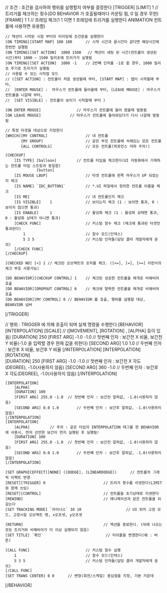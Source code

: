 // 조건 : 조건을 검사하여 행위를 실행할지 여부를 결정한다
[TRIGGER]
	[LIMIT] 1			         	// 트리거를 체크하는 횟수(DO BEHAVIOR 가 호출될때마다 카운팅 됨, 0 일 경우 무한)
	[FRAME] 1 1						// 프레임 체크(1 1 이면 1 프레임에 트리거를 실행한다 ANIMATION 컨트롤에 사용하면 유용함)

	// 액션이 시작된 시점 부터의 타이밍에 조건문을 실행한다 
	[ON TIMING][START MAP] 100 100  	// 시작 시간과 끝시간이 같다면 해당시간에 한번만 실행됨
	[ON TIMING][SET ACTION]  1000 1500	 // 액션이 세팅 된 시간(컨트롤이 생성된 시간)부터 1000 ~ 1500 밀리초에 트리거가 실행됨
	[ON TIMING][SET ACTION]  1000 -1 	// 2번째 인자를 -1로 할 경우, 1000 밀리초 주기로 트리거가 실행됨
	// 사용할 수 있는 시작점 모드
	// ([SET ACTION] : 컨트롤이 처음 생성될때 부터, [START MAP] : 맵이 시작될때 부터, 
	//  [ENTER MOUSE] :  마우스가 컨트롤에 들어올때 부터, [LEAVE MOUSE] : 마우스가 컨트롤을 나갈때 부터,
 	//  [SET VISIBLE] : 컨트롤이 보이기 시작할때 부터 )

	[ON ENTER MOUSE]		     	// 마우스가 컨트롤에 들어 왔을때 발동됨
	[ON LEAVE MOUSE]		   	 // 마우스가 컨트롤에 들어와있다가 다시 나갈때 발동됨
	
	// 특정 타겟을 대상으로 지정한다
	[WHICH][MY CONTROL]					// 내 컨트롤
		   [MY GROUP]					// 같은 부모 컨트롤에 속해있는 모든 컨트롤
		   [ALL CONTROLS]				// 모든 컨트롤(퍼포먼스 저하 주의!)
		 
	[CHECKUP]							
		[IS TYPE] [balloon]			// 컨트롤 타입을 체크한다(UI 자동화에서 기재하는 컨트롤 타입 스트링과 동일함)
				  [button]
		[IS MOUSE LBUP]					// 타겟 컨트롤에 왼쪽 마우스가 UP 되었는지 체크
		[IS NAME] `IDC_BUTTON1`			// *.UI 파일에서 정의한 컨트롤 이름을 체크
		[IS ME]							// 내 컨트롤인지 체크
		[IS VISIBLE]	1				// 보이는지 체크 (1 : 보이면 통과, 0 : 보이지 않으면 통과)
		[IS ENABLE]		1				// 활성화 체크 (1 : 활성화 상태면 통과, 0 : 활성화 상태가 아니면 통과)
		[CHECK FUNC]					// 커스텀 함수 체크 (체크에 통과된 타겟만 통과된다)
			1							// 함수 모드(인덱스)
			5 3 5						// 커스텀 인자들(담당 클라 개발자에게 문의)
		[/CHECK FUNC]
	[/CHECKUP]	
	
	[CHECKED NO] [<] 1 // 체크된 오브젝트의 숫자를 체크. ([<=], [=], [>=] 이런식의 체크 부호 사용가능)
	
	[DO BEHAVIOR][CHECKUP CONTROL] 1	// 체크된 성공한 컨트롤을 매개로 비해비어 호출
	[DO BEHAVIOR][DROPOUT CONTROL] 0	// 체크에 탈락한 컨트롤을 매개로 비해비어 호출
	[DO BEHAVIOR][MY CONTROL] 0	// BEHAVIOR 를 호출, 행위를 실행할 대상, BEHAVIOR 넘버
[/TRIGGER]

// 행위 : TRIGGER 에 의해 호출이 되며 실제 명령을 수행한다
[BEHAVIOR]
	[INTERPOLATION]
		[SCALE] 			// ([MOVEMENT], [ROTATION] , [ALPHA] 등이 있음)
		[DURATION] 250
		[FIRST ARG] -1.0 -1.0		// 첫번째 인자 : 보간전 X 비율, 보간전 Y 비율(-1.0 을 입력할 경우 현재 값을 취한다)
		[SECOND ARG] 1.0 1.0		// 두번째 인자 : 보간후 X 비율, 보간후 Y 비율
	[/INTERPOLATION]
	[INTERPOLATION]
		[ROTATION]	
		[DURATION] 250
		[FIRST ARG] -1.0 -1.0		// 첫번째 인자 : 보간전 X 각도(DEGREE), -1.0(사용하지 않음)
		[SECOND ARG] 360 -1.0	// 두번째 인자 : 보간후 X 각도(DEGREE), -1.0(사용하지 않음)
	[/INTERPOLATION]

	[INTERPOLATION]
		[ALPHA]	
		[DURATION] 100
		[FIRST ARG] 255.0 -1.0	// 첫번째 인자 : 보간전 알파값, -1.0(사용하지 않음)
		[SECOND ARG] 0.0 1.0		// 두번째 인자 : 보간후 알파값, -1.0(사용하지 않음)	
	[/INTERPOLATION]
	[INTERPOLATION]
		[ALPHA]			// 주의 : 같은 타입의 INTERPOLATION 태그를 한 BEHAVIOR 에 사용시, 먼저 선언한 보간이 먼지 실행된 후 실행됨!	
		[DURATION] 100
		[FIRST ARG] 255.0 -1.0	// 첫번째 인자 : 보간전 알파값, -1.0(사용하지 않음)
		[SECOND ARG] 0.0 1.0		// 두번째 인자 : 보간후 알파값, -1.0(사용하지 않음)	
	[/INTERPOLATION]

	[SET GRAPHICEFFECT][NONE] ([DODGE], [LINEARDODGE])		// 컨트롤의 그래픽 이펙트 변경
	[RESET][TRIGGER] 0							// 트리거 횟수를 리셋한다(LIMIT 와 함께 쓰임)
	[RESET][CONTROL]							// 컨트롤을 초기상태로 리셋한다
	[REWIND]									// 애니메이션과 같은 컨트롤을 되감는다			
	[SET TRACKING MODE] `라이너스` 10 10					// UI 위치 고정 모드, 고정시킬 오브젝트 명, x오프셋, y오프셋
	
	[RETURN]									// 액션을 종료한다. (뒤에 나오는 모든 트리거와 비해비어가 더 이상 실행되지 않음)
	[SET TITLE]	`확인`							// 타이틀을 변경한다(예 : 버튼)

	[CALL FUNC]							// 커스텀 함수 실행
		1								// 함수 모드(인덱스)
		5 3 5							// 커스텀 인자들(담당 클라 개발자에게 문의)
	[/CALL FUNC]	
	[SET TRANS CENTER] 0 0		// 변형(회전/스케일) 중심점을 지정, 기본 가운데
[/BEHAVIOR]